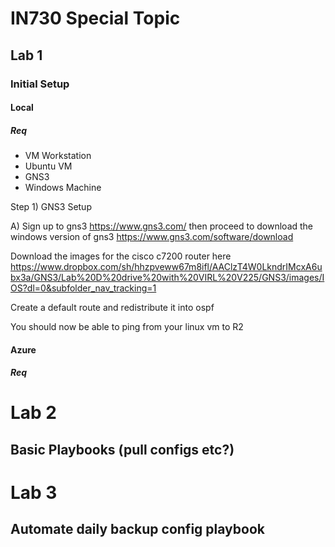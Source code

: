 # IN730 Special Topic

## Lab 1

### Initial Setup

#### Local

##### Req

- VM Workstation 
- Ubuntu VM
- GNS3
- Windows Machine

Step 1) GNS3 Setup

A) Sign up to gns3 https://www.gns3.com/ then proceed to download the windows version of gns3 https://www.gns3.com/software/download



Download the images for the cisco c7200 router here https://www.dropbox.com/sh/hhzpveww67m8ifl/AAClzT4W0LkndrIMcxA6ubx3a/GNS3/Lab%20D%20drive%20with%20VIRL%20V225/GNS3/images/IOS?dl=0&subfolder_nav_tracking=1 

Create a default route and redistribute it into ospf

You should now be able to ping from your linux vm to R2



#### Azure

##### Req



# Lab 2

## Basic Playbooks (pull configs etc?)

# Lab 3

## Automate daily backup config playbook
